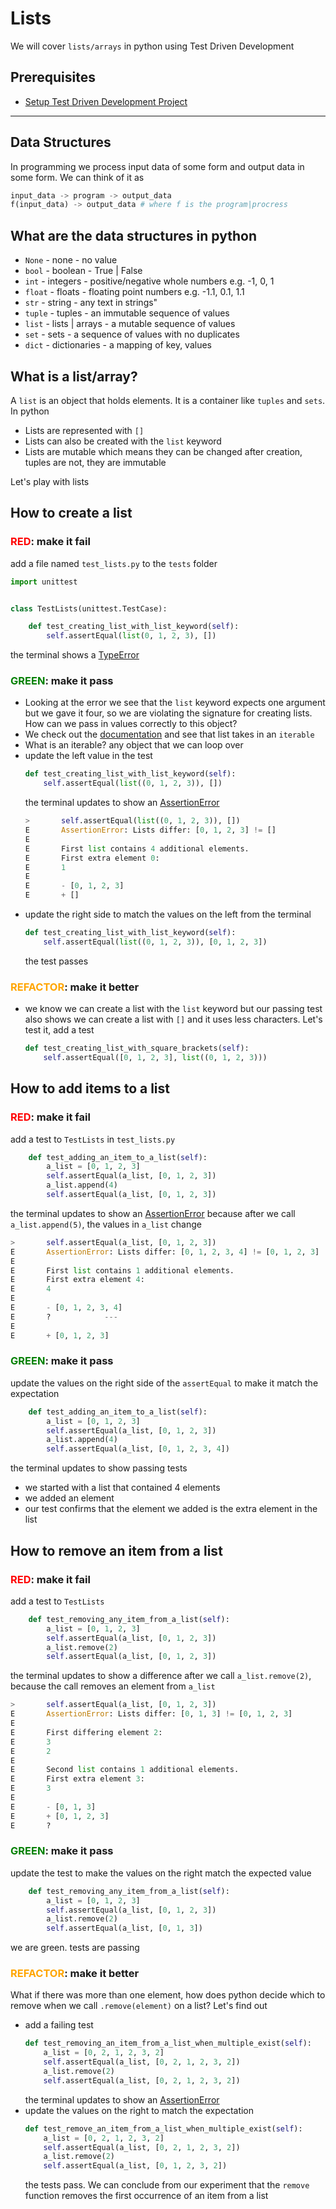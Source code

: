 # Lists

We will cover `lists/arrays` in python using Test Driven Development

## Prerequisites

- [Setup Test Driven Development Project](./TDD_SETUP.md)

---

## Data Structures

In programming we process input data of some form and output data in some form.
We can think of it as

```python
input_data -> program -> output_data
f(input_data) -> output_data # where f is the program|procress
```

## What are the data structures in python

- `None` - none - no value
- `bool` - boolean - True | False
- `int` - integers - positive/negative whole numbers e.g. -1, 0, 1
- `float` - floats - floating point numbers e.g. -1.1, 0.1, 1.1
- `str` - string - any text in strings"
- `tuple` - tuples - an immutable sequence of values
- `list` - lists | arrays - a mutable sequence of values
- `set` - sets - a sequence of values with no duplicates
- `dict` - dictionaries - a mapping of key, values

## What is a list/array?

A `list` is an object that holds elements. It is a container like `tuples` and `sets`.
In python
- Lists are represented with `[]`
- Lists can also be created with the `list` keyword
- Lists are mutable which means they can be changed after creation, tuples are not, they are immutable


Let's play with lists

## How to create a list

### <span style="color:red">**RED**</span>: make it fail

add a file named `test_lists.py` to the `tests` folder

```python
import unittest


class TestLists(unittest.TestCase):

    def test_creating_list_with_list_keyword(self):
        self.assertEqual(list(0, 1, 2, 3), [])
```
the terminal shows a [TypeError](./03_TYPE_ERROR.md)

### <span style="color:green">**GREEN**</span>: make it pass

- Looking at the error we see that the `list` keyword expects one argument but we gave it four, so we are violating the signature for creating lists. How can we pass in values correctly to this object?
- We check out the [documentation](https://docs.python.org/3/library/stdtypes.html?highlight=list#list) and see that list takes in an `iterable`
- What is an iterable? any object that we can loop over
- update the left value in the test
    ```python
    def test_creating_list_with_list_keyword(self):
        self.assertEqual(list((0, 1, 2, 3)), [])
    ```
    the terminal updates to show an [AssertionError](./04_ASSERTION_ERROR.md)
    ```python
    >       self.assertEqual(list((0, 1, 2, 3)), [])
    E       AssertionError: Lists differ: [0, 1, 2, 3] != []
    E
    E       First list contains 4 additional elements.
    E       First extra element 0:
    E       1
    E
    E       - [0, 1, 2, 3]
    E       + []
    ```
- update the right side to match the values on the left from the terminal
    ```python
    def test_creating_list_with_list_keyword(self):
        self.assertEqual(list((0, 1, 2, 3)), [0, 1, 2, 3])
    ```
    the test passes

### <span style="color:orange">**REFACTOR**</span>: make it better

- we know we can create a list with the `list` keyword but our passing test also shows we can create a list with `[]` and it uses less characters. Let's test it, add a test
    ```python
    def test_creating_list_with_square_brackets(self):
        self.assertEqual([0, 1, 2, 3], list((0, 1, 2, 3)))
    ```

## How to add items to a list

### <span style="color:red">**RED**</span>: make it fail

add a test to `TestLists` in `test_lists.py`

```python
    def test_adding_an_item_to_a_list(self):
        a_list = [0, 1, 2, 3]
        self.assertEqual(a_list, [0, 1, 2, 3])
        a_list.append(4)
        self.assertEqual(a_list, [0, 1, 2, 3])
```

the terminal updates to show an [AssertionError](./04_ASSERTION_ERROR.md) because after we call `a_list.append(5)`, the values in `a_list` change

```python
>       self.assertEqual(a_list, [0, 1, 2, 3])
E       AssertionError: Lists differ: [0, 1, 2, 3, 4] != [0, 1, 2, 3]
E
E       First list contains 1 additional elements.
E       First extra element 4:
E       4
E
E       - [0, 1, 2, 3, 4]
E       ?            ---
E
E       + [0, 1, 2, 3]
```

### <span style="color:green">**GREEN**</span>: make it pass

update the values on the right side of the `assertEqual` to make it match the expectation
```python
    def test_adding_an_item_to_a_list(self):
        a_list = [0, 1, 2, 3]
        self.assertEqual(a_list, [0, 1, 2, 3])
        a_list.append(4)
        self.assertEqual(a_list, [0, 1, 2, 3, 4])
```
the terminal updates to show passing tests
- we started with a list that contained 4 elements
- we added an element
- our test confirms that the element we added is the extra element in the list

## How to remove an item from a list


### <span style="color:red">**RED**</span>: make it fail

add a test to `TestLists`

```python
    def test_removing_any_item_from_a_list(self):
        a_list = [0, 1, 2, 3]
        self.assertEqual(a_list, [0, 1, 2, 3])
        a_list.remove(2)
        self.assertEqual(a_list, [0, 1, 2, 3])
```

the terminal updates to show a difference after we call `a_list.remove(2)`, because the call removes an element from `a_list`
```python
>       self.assertEqual(a_list, [0, 1, 2, 3])
E       AssertionError: Lists differ: [0, 1, 3] != [0, 1, 2, 3]
E
E       First differing element 2:
E       3
E       2
E
E       Second list contains 1 additional elements.
E       First extra element 3:
E       3
E
E       - [0, 1, 3]
E       + [0, 1, 2, 3]
E       ?
```

### <span style="color:green">**GREEN**</span>: make it pass

update the test to make the values on the right match the expected value

```python
    def test_removing_any_item_from_a_list(self):
        a_list = [0, 1, 2, 3]
        self.assertEqual(a_list, [0, 1, 2, 3])
        a_list.remove(2)
        self.assertEqual(a_list, [0, 1, 3])
```

we are green. tests are passing

### <span style="color:orange">**REFACTOR**</span>: make it better

What if there was more than one element, how does python decide which to remove when we call `.remove(element)` on a list?
Let's find out

- add a failing test
    ```python
    def test_removing_an_item_from_a_list_when_multiple_exist(self):
        a_list = [0, 2, 1, 2, 3, 2]
        self.assertEqual(a_list, [0, 2, 1, 2, 3, 2])
        a_list.remove(2)
        self.assertEqual(a_list, [0, 2, 1, 2, 3, 2])
    ```
    the terminal updates to show an [AssertionError](./04_ASSERTION_ERROR.md)
- update the  values on the right to match the expectation
    ```python
    def test_remove_an_item_from_a_list_when_multiple_exist(self):
        a_list = [0, 2, 1, 2, 3, 2]
        self.assertEqual(a_list, [0, 2, 1, 2, 3, 2])
        a_list.remove(2)
        self.assertEqual(a_list, [0, 1, 2, 3, 2])
    ```
    the tests pass. We can conclude from our experiment that the `remove` function removes the first occurrence of an item from a list
